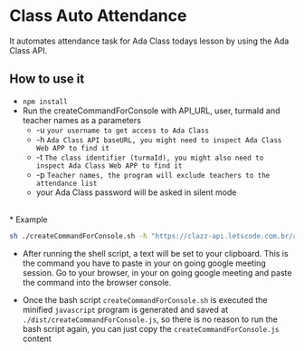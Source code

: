 # Class Auto Attendance

It automates attendance task for Ada Class todays lesson by using the Ada Class API.

## How to use it

* `npm install`
* Run the createCommandForConsole with API_URL, user, turmaId and teacher names as a parameters
    * -u `your username to get access to Ada Class`
    * -h `Ada Class API baseURL, you might need to inspect Ada Class Web APP to find it`
    * -t `The class identifier (turmaId), you might also need to inspect Ada Class Web APP to find it`
    * -p `Teacher names, the program will exclude teachers to the attendance list`
    * your Ada Class password will be asked in silent mode

<br/>
* Example 

```bash
sh ./createCommandForConsole.sh -h "https://clazz-api.letscode.com.br/api/v1" -u "mario.bros@nintendo.foo" -t "my-turma-id-123456" -p "'Teacher 001', 'Teacher 002'"
```
* After running the shell script, a text will be set to your clipboard. This is the command you have to paste in your on going google meeting session. Go to your browser, in your on going google meeting and paste the command into the browser console. 

* Once the bash script `createCommandForConsole.sh` is executed the minified `javascript` program is generated and saved at `./dist/createCommandForConsole.js`, so there is no reason to run the bash script again, you can just copy the `createCommandForConsole.js` content